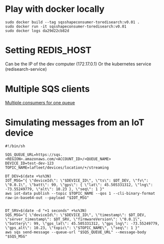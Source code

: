 
# Play with docker locally

```
sudo docker build --tag sqsshapeconsumer-toredisearch:v0.01 .
sudo docker run -it sqsshapeconsumer-toredisearch:v0.01
sudo docker logs da29d22cb82d
```

# Setting REDIS_HOST

Can be the IP of the dev computer (172.17.0.1)
Or the kubernetes service (redisearch-service)

# Multiple SQS clients

[Multiple consumers for one queue](https://github.com/bbc/sqs-consumer/issues/51)

# Simulating messages from an IoT device

```
#!/bin/sh

SQS_QUEUE_URL=https://sqs.<REGION>.amazonaws.com/<ACCOUNT_ID>/<QUEUE_NAME>
DEVICE_ID=test-dev-123
TOPIC_NAME=lafleet/devices/location/+/streaming

DT_DEV=$(date +%s%3N)
IOT_MSG="{ \"deviceId\": \"$DEVICE_ID\", \"ts\": $DT_DEV, \"fv\": \"0.0.1\", \"batt\": 99, \"gps\": { \"lat\": 45.505331312, \"lng\": -73.55249779, \"alt\": 10.23 }, \"seq\": 1 }"
aws iot-data publish --topic $TOPIC_NAME --qos 1 --cli-binary-format raw-in-base64-out --payload "$IOT_MSG"


DT_SRV=$(date -d "+1 seconds" +%s%3N)
SQS_MSG="{ \"deviceId\": \"$DEVICE_ID\", \"timestamp\": $DT_DEV, \"server_timestamp\": $DT_SRV, \"firmwareVersion\": \"0.0.1\", \"battery\": 99, \"gps_lat\": 45.505331312, \"gps_lng\": -73.55249779, \"gps_alt\": 10.23, \"topic\": \"$TOPIC_NAME\", \"seq\": 1 }"
aws sqs send-message --queue-url "$SQS_QUEUE_URL" --message-body "$SQS_MSG"

```
